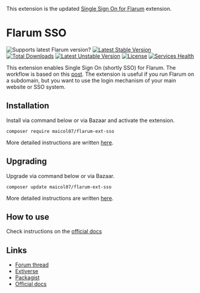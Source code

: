 This extension is the updated [Single Sign On for Flarum](https://discuss.flarum.org/d/5052-single-sign-on/) extension.

# Flarum SSO
![Supports latest Flarum version?](https://flarum-badge-api.davwheat.dev/v1/compat-latest/maicol07/flarum-ext-sso) [![Latest Stable Version](https://poser.pugx.org/maicol07/flarum-ext-sso/v)](//packagist.org/packages/maicol07/flarum-ext-sso) [![Total Downloads](https://poser.pugx.org/maicol07/flarum-ext-sso/downloads)](//packagist.org/packages/maicol07/flarum-ext-sso) [![Latest Unstable Version](https://poser.pugx.org/maicol07/flarum-ext-sso/v/unstable)](//packagist.org/packages/maicol07/flarum-ext-sso) [![License](https://poser.pugx.org/maicol07/flarum-ext-sso/license)](//packagist.org/packages/maicol07/flarum-ext-sso) [![Services Health](https://maicol07.montastic.io/badge)](https://maicol07.montastic.io)

This extension enables Single Sign On (shortly SSO) for Flarum. The workflow is based on this
[post](https://discuss.flarum.org/d/2808-how-i-implemented-cross-authentication-with-flarum). The extension is useful if
you run Flarum on a subdomain, but you want to use the login mechanism of your main website or SSO system.

## Installation
Install via command below or via Bazaar and activate the extension.
```
composer require maicol07/flarum-ext-sso
```

More detailed instructions are written [here](https://docs.maicol07.it/en/flarum-sso/ext#installation).

## Upgrading
Upgrade via command below or via Bazaar.
```
composer update maicol07/flarum-ext-sso
```

More detailed instructions are written [here](https://docs.maicol07.it/en/flarum-sso/ext#upgrading).

## How to use

Check instructions on the [official docs](https://docs.maicol07.it/en/flarum-sso/ext)

## Links

- [Forum thread](https://discuss.flarum.org/d/21666-php-and-wordpress-single-sign-on-sso)
- [Extiverse](https://extiverse.com/extension/maicol07/flarum-ext-sso)
- [Packagist](https://packagist.org/packages/maicol07/flarum-ext-sso)
- [Official docs](https://docs.maicol07.it/en/flarum-sso/ext)
